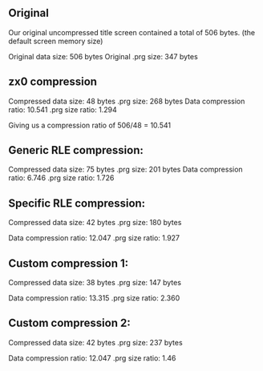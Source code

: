 Original 
-- 

Our original uncompressed title screen contained a total of 506 bytes. (the default screen memory size)

Original data size:     506 bytes
Original .prg size:     347 bytes


zx0 compression 
--

Compressed data size:   48 bytes
.prg size:              268 bytes
Data compression ratio: 10.541
.prg size ratio:        1.294

Giving us a compression ratio of 506/48 = 10.541

Generic RLE compression:
--

Compressed data size:   75 bytes
.prg size:              201 bytes
Data compression ratio: 6.746
.prg size ratio:        1.726

Specific RLE compression:
--

Compressed data size:   42 bytes
.prg size:              180 bytes

Data compression ratio: 12.047
.prg size ratio:        1.927

Custom compression 1:
--

Compressed data size:   38 bytes 
.prg size:              147 bytes

Data compression ratio: 13.315
.prg size ratio:        2.360
 
Custom compression 2:
--

Compressed data size:   42 bytes
.prg size:              237 bytes

Data compression ratio: 12.047
.prg size ratio:        1.46
